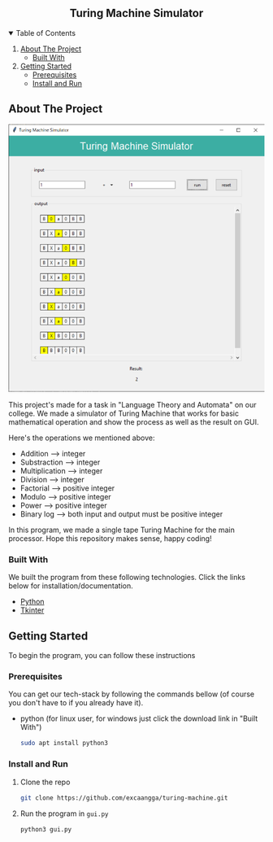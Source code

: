<!-- TITLE -->
<h2 align="center">Turing Machine Simulator</h2>

<!-- TABLE OF CONTENTS -->
<details open="open">
  <summary>Table of Contents</summary>
  <ol>
    <li>
      <a href="#about-the-project">About The Project</a>
      <ul>
        <li><a href="#built-with">Built With</a></li>
      </ul>
    </li>
    <li>
      <a href="#getting-started">Getting Started</a>
      <ul>
        <li><a href="#prerequisites">Prerequisites</a></li>
        <li><a href="#installation">Install and Run</a></li>
      </ul>
    </li>
  </ol>
</details>



<!-- ABOUT THE PROJECT -->
## About The Project

![Turing Machine on GUI Screenshot][product-screenshot]

This project's made for a task in "Language Theory and Automata" on our college. We made a simulator of Turing Machine 
that works for basic mathematical operation and show the process as well as the result on GUI.

Here's the operations we mentioned above:
* Addition --> integer
* Substraction --> integer
* Multiplication --> integer
* Division --> integer
* Factorial --> positive integer
* Modulo --> positive integer
* Power --> positive integer
* Binary log --> both input and output must be positive integer

In this program, we made a single tape Turing Machine for the main processor. Hope this repository makes sense, happy coding!

### Built With

We built the program from these following technologies. Click the links below for installation/documentation.
* [Python](https://www.python.org/downloads/)
* [Tkinter](https://docs.python.org/3/library/tkinter.html)



<!-- GETTING STARTED -->
## Getting Started

To begin the program, you can follow these instructions

### Prerequisites

You can get our tech-stack by following the commands bellow (of course you don't have to if you already have it).
* python (for linux user, for windows just click the download link in "Built With")
  ```sh
  sudo apt install python3
  ```

### Install and Run

1. Clone the repo
   ```sh
   git clone https://github.com/excaangga/turing-machine.git
   ```
2. Run the program in `gui.py`
   ```PY
   python3 gui.py
   ```



<!-- MARKDOWN LINKS & IMAGES -->
[product-screenshot]: images/screenshot.png
